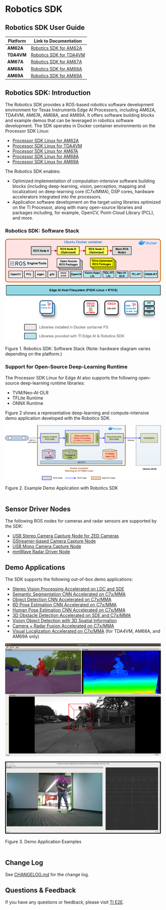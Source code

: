 # Robotics SDK

## Robotics SDK User Guide

| Platform   | Link to Documentation                                                                                         |
| ---------- | ------------------------------------------------------------------------------------------------------------- |
| **AM62A**  | [Robotics SDK for AM62A](https://software-dl.ti.com/jacinto7/esd/robotics-sdk/10_01_00/AM62A/docs/index.html)   |
| **TDA4VM** | [Robotics SDK for TDA4VM](https://software-dl.ti.com/jacinto7/esd/robotics-sdk/10_01_00/TDA4VM/docs/index.html) |
| **AM67A**  | [Robotics SDK for AM67A](https://software-dl.ti.com/jacinto7/esd/robotics-sdk/10_01_00/AM67A/docs/index.html)   |
| **AM68A**  | [Robotics SDK for AM68A](https://software-dl.ti.com/jacinto7/esd/robotics-sdk/10_01_00/AM68A/docs/index.html)   |
| **AM69A**  | [Robotics SDK for AM69A](https://software-dl.ti.com/jacinto7/esd/robotics-sdk/10_01_00/AM69A/docs/index.html)   |

## Robotics SDK: Introduction

The Robotics SDK provides a ROS-based robotics software development environment for Texas Instruments Edge AI Processors, including AM62A, TDA4VM, AM67A, AM68A, and AM69A. It offers software building blocks and example demos that can be leveraged in robotics software development. The SDK operates in Docker container environments on the Processor SDK Linux:

- [Processor SDK Linux for AM62A](https://www.ti.com/tool/download/PROCESSOR-SDK-LINUX-AM62A)
- [Processor SDK Linux for TDA4VM](https://www.ti.com/tool/download/PROCESSOR-SDK-LINUX-SK-TDA4VM)
- [Processor SDK Linux for AM67A](https://www.ti.com/tool/download/PROCESSOR-SDK-LINUX-AM67A)
- [Processor SDK Linux for AM68A](https://www.ti.com/tool/download/PROCESSOR-SDK-LINUX-AM68A)
- [Processor SDK Linux for AM69A](https://www.ti.com/tool/download/PROCESSOR-SDK-LINUX-AM69A)

The Robotics SDK enables:

- Optimized implementation of computation-intensive software building blocks (including deep-learning, vision, perception, mapping and localization) on deep-learning core (C7x/MMA), DSP cores, hardware accelerators integrated into the processors.
- Application software development on the target using libraries optimized on the TI Processor, along with many open-source libraries and packages including, for example, OpenCV, Point-Cloud Library (PCL), and more.

### Robotics SDK: Software Stack

![](docs/tiovx_ros_sw_stack.png)
 <figcaption>Figure 1. Robotics SDK: Software Stack (Note: hardware diagram varies depending on the platform.) </figcaption>

### Support for Open-Source Deep-Learning Runtime

The Processor SDK Linux for Edge AI also supports the following open-source deep-learning runtime libraries:

- TVM/Neo-AI-DLR
- TFLite Runtime
- ONNX Runtime

Figure 2 shows a representative deep-learning and compute-intensive demo application developed with the Robotics SDK.

![](docs/tiovx_ros_demo_diagram.svg)
<figcaption>Figure 2. Example Demo Application with Robotics SDK </figcaption>
<br />

## Sensor Driver Nodes

The following ROS nodes for cameras and radar sensors are supported by the SDK:

- [USB Stereo Camera Capture Node for ZED Cameras](ros2/drivers/zed_capture/README.md)
- [GStreamer-based Camera Capture Node](ros2/drivers/gscam2/README_TI.md)
- [USB Mono Camera Capture Node](ros2/drivers/mono_capture/README.md)
- [mmWave Radar Driver Node](docs/radar_driver_node_ros2.md)


## Demo Applications

The SDK supports the following out-of-box demo applications:

- [Stereo Vision Processing Accelerated on LDC and SDE](ros2/nodes/ti_sde/README.md)
- [Semantic Segmentation CNN Accelerated on C7x/MMA](ros2/nodes/ti_vision_cnn/README.md)
- [Object Detection CNN Accelerated on C7x/MMA](ros2/nodes/ti_vision_cnn/README_objdet.md)
- [6D Pose Estimation CNN Accelerated on C7x/MMA](ros2/nodes/ti_vision_cnn/README_6D_pose.md)
- [Human Pose Estimation CNN Accelerated on C7x/MMA](ros2/nodes/ti_vision_cnn/README_humanpose.md)
- [3D Obstacle Detection Accelerated on SDE and C7x/MMA](ros2/nodes/ti_estop/README.md)
- [Vision Object Detection with 3D Spatial Information](ros2/nodes/ti_objdet_range/README.md)
- [Camera + Radar Fusion Accelerated on C7x/MMA](ros2/nodes/ti_objdet_radar/README.md)
- [Visual Localization Accelerated on C7x/MMA](ros2/nodes/ti_vl/README.md) (for TDA4VM, AM68A, and AM69A only)

![](ros2/nodes/ti_estop/docs/estop_rviz.png)

![](ros2/nodes/ti_objdet_radar/docs/objdet_radar_rviz.jpg)

<figcaption>Figure 3. Demo Application Examples </figcaption>
<br />

## Change Log

See [CHANGELOG.md](CHANGELOG.md) for the change log.

## Questions & Feedback

If you have any questions or feedback, please visit [TI E2E](https://e2e.ti.com/support/processors).
